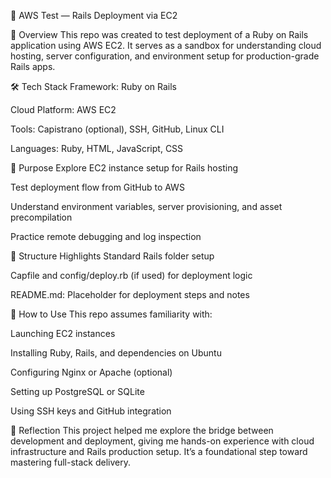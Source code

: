 🧠 AWS Test — Rails Deployment via EC2

📌 Overview
This repo was created to test deployment of a Ruby on Rails application using AWS EC2. It serves as a sandbox for understanding cloud hosting, server configuration, and environment setup for production-grade Rails apps.

🛠️ Tech Stack
Framework: Ruby on Rails

Cloud Platform: AWS EC2

Tools: Capistrano (optional), SSH, GitHub, Linux CLI

Languages: Ruby, HTML, JavaScript, CSS

🚀 Purpose
Explore EC2 instance setup for Rails hosting

Test deployment flow from GitHub to AWS

Understand environment variables, server provisioning, and asset precompilation

Practice remote debugging and log inspection

📁 Structure Highlights
Standard Rails folder setup

Capfile and config/deploy.rb (if used) for deployment logic

README.md: Placeholder for deployment steps and notes

🧪 How to Use
This repo assumes familiarity with:

Launching EC2 instances

Installing Ruby, Rails, and dependencies on Ubuntu

Configuring Nginx or Apache (optional)

Setting up PostgreSQL or SQLite

Using SSH keys and GitHub integration

🧠 Reflection
This project helped me explore the bridge between development and deployment, giving me hands-on experience with cloud infrastructure and Rails production setup. It’s a foundational step toward mastering full-stack delivery.
